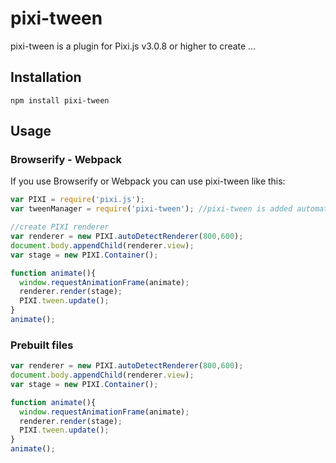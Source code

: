 pixi-tween
======================

pixi-tween is a plugin for Pixi.js v3.0.8 or higher to create ...

## Installation
```
npm install pixi-tween
```

## Usage
### Browserify - Webpack
If you use Browserify or Webpack you can use pixi-tween like this:

```js
var PIXI = require('pixi.js');
var tweenManager = require('pixi-tween'); //pixi-tween is added automatically to the PIXI namespace

//create PIXI renderer
var renderer = new PIXI.autoDetectRenderer(800,600);
document.body.appendChild(renderer.view);
var stage = new PIXI.Container();

function animate(){
  window.requestAnimationFrame(animate);
  renderer.render(stage);
  PIXI.tween.update();
}
animate();
```

### Prebuilt files

```js
var renderer = new PIXI.autoDetectRenderer(800,600);
document.body.appendChild(renderer.view);
var stage = new PIXI.Container();

function animate(){
  window.requestAnimationFrame(animate);
  renderer.render(stage);
  PIXI.tween.update();
}
animate();
```
